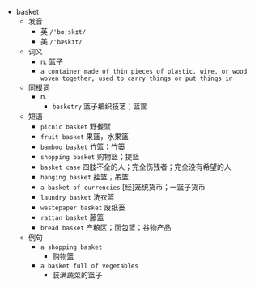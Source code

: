 - basket
  - 发音
    - 英 `/'bɑːskɪt/`
    - 美 `/'bæskɪt/`
  - 词义
    - n. 篮子
    - `a container made of thin pieces of plastic, wire, or wood woven together, used to carry things or put things in`
  - 同根词
    - n.
      - `basketry` 篮子编织技艺；篮筐
  - 短语
    - `picnic basket` 野餐篮 
    - `fruit basket` 果篮，水果篮 
    - `bamboo basket` 竹篮；竹篓 
    - `shopping basket` 购物篮；提篮 
    - `basket case` 四肢不全的人；完全伤残者；完全没有希望的人 
    - `hanging basket` 挂篮；吊篮 
    - `a basket of currencies` [经]笼统货币；一篮子货币 
    - `laundry basket` 洗衣篮 
    - `wastepaper basket` 废纸篓 
    - `rattan basket` 藤篮 
    - `bread basket` 产粮区；面包篮；谷物产品 
  - 例句
    - `a shopping basket`
      - 购物篮
    - `a basket full of vegetables`
      - 装满蔬菜的篮子

